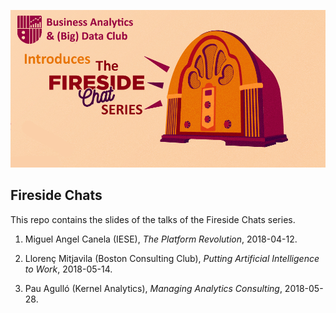 ![](https://raw.githubusercontent.com/iese-bad/fireside-chats/master/fireside.jpg)

## Fireside Chats

This repo contains the slides of the talks of the Fireside Chats series.

1. Miguel Angel Canela (IESE), *The Platform Revolution*, 2018-04-12.

2. Llorenç Mitjavila (Boston Consulting Club), *Putting Artificial Intelligence to Work*, 2018-05-14.

3. Pau Agulló (Kernel Analytics), *Managing Analytics Consulting*, 2018-05-28.
